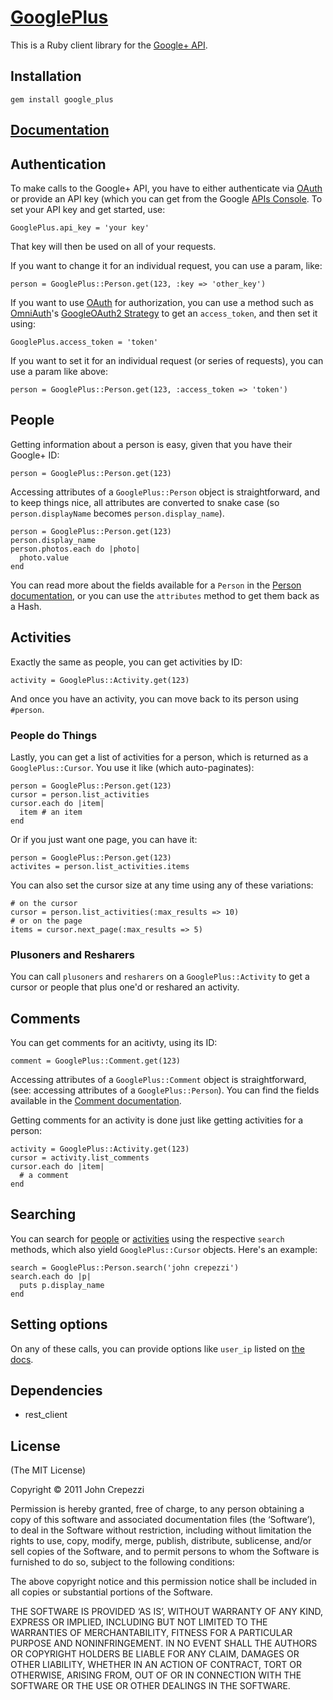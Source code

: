 # [GooglePlus](http://rubygems.org/gems/google_plus)

This is a Ruby client library for the [Google+ API](http://developers.google.com/+/api/).

## Installation

    gem install google_plus

## [Documentation](http://rdoc.info/gems/google_plus/file/README.md)

## Authentication

To make calls to the Google+ API, you have to either authenticate via [OAuth](http://oauth.net/) or provide an API key (which you can get from the Google [APIs Console](https://code.google.com/apis/console#access).  To set your API key and get started, use:

    GooglePlus.api_key = 'your key'

That key will then be used on all of your requests.

If you want to change it for an individual request, you can use a param, like:

    person = GooglePlus::Person.get(123, :key => 'other_key')

If you want to use [OAuth](http://oauth.net/) for authorization, you can use a method such as [OmniAuth](https://github.com/intridea/omniauth)'s [GoogleOAuth2 Strategy](http://rubydoc.info/gems/oa-oauth/0.3.0/OmniAuth/Strategies/GoogleOAuth2) to get an `access_token`, and then set it using:

    GooglePlus.access_token = 'token'

If you want to set it for an individual request (or series of requests), you can use a param like above:

    person = GooglePlus::Person.get(123, :access_token => 'token')

## People

Getting information about a person is easy, given that you have their Google+ ID:

    person = GooglePlus::Person.get(123)

Accessing attributes of a `GooglePlus::Person` object is straightforward, and to keep things nice, all attributes are converted to snake case (so `person.displayName` becomes `person.display_name`).

    person = GooglePlus::Person.get(123)
    person.display_name
    person.photos.each do |photo|
      photo.value
    end

You can read more about the fields available for a `Person` in the [Person documentation](http://developers.google.com/+/api/latest/people), or you can use the `attributes` method to get them back as a Hash.

## Activities

Exactly the same as people, you can get activities by ID:

    activity = GooglePlus::Activity.get(123)

And once you have an activity, you can move back to its person using `#person`.

### People do Things

Lastly, you can get a list of activities for a person, which is returned as a `GooglePlus::Cursor`.  You use it like (which auto-paginates):

    person = GooglePlus::Person.get(123)
    cursor = person.list_activities
    cursor.each do |item|
      item # an item
    end

Or if you just want one page, you can have it:

    person = GooglePlus::Person.get(123)
    activites = person.list_activities.items

You can also set the cursor size at any time using any of these variations:

    # on the cursor
    cursor = person.list_activities(:max_results => 10)
    # or on the page
    items = cursor.next_page(:max_results => 5)

### Plusoners and Resharers

You can call `plusoners` and `resharers` on a `GooglePlus::Activity` to get a cursor or people that plus one'd or reshared an activity.

## Comments

You can get comments for an acitivty, using its ID:

    comment = GooglePlus::Comment.get(123)

Accessing attributes of a `GooglePlus::Comment` object is straightforward, (see: accessing attributes of a `GooglePlus::Person`).  You can find the fields available in the [Comment documentation](https://developers.google.com/+/api/latest/comments/list).

Getting comments for an activity is done just like getting activities for a person:

    activity = GooglePlus::Activity.get(123)
    cursor = activity.list_comments
    cursor.each do |item|
      # a comment
    end

## Searching

You can search for [people](https://developers.google.com/+/api/latest/people/search) or [activities](https://developers.google.com/+/api/latest/activities/search) using the respective `search` methods, which also yield `GooglePlus::Cursor` objects.  Here's an example:

    search = GooglePlus::Person.search('john crepezzi')
    search.each do |p|
      puts p.display_name
    end

## Setting options

On any of these calls, you can provide options like `user_ip` listed on [the docs](http://developers.google.com/+/api/).

## Dependencies

* rest_client

## License

(The MIT License)

Copyright © 2011 John Crepezzi

Permission is hereby granted, free of charge, to any person obtaining a copy of this software and associated documentation files (the ‘Software’), to deal in the Software without restriction, including without limitation the rights to use, copy, modify, merge, publish, distribute, sublicense, and/or sell copies of the Software, and to permit persons to whom the Software is furnished to do so, subject to the following conditions:

The above copyright notice and this permission notice shall be included in all copies or substantial portions of the Software.

THE SOFTWARE IS PROVIDED ‘AS IS’, WITHOUT WARRANTY OF ANY KIND, EXPRESS OR IMPLIED, INCLUDING BUT NOT LIMITED TO THE WARRANTIES OF MERCHANTABILITY, FITNESS FOR A PARTICULAR PURPOSE AND NONINFRINGEMENT. IN NO EVENT SHALL THE AUTHORS OR COPYRIGHT HOLDERS BE LIABLE FOR ANY CLAIM, DAMAGES OR OTHER LIABILITY, WHETHER IN AN ACTION OF CONTRACT, TORT OR OTHERWISE, ARISING FROM, OUT OF OR IN CONNECTION WITH THE SOFTWARE OR THE USE OR OTHER DEALINGS IN THE SOFTWARE. 
